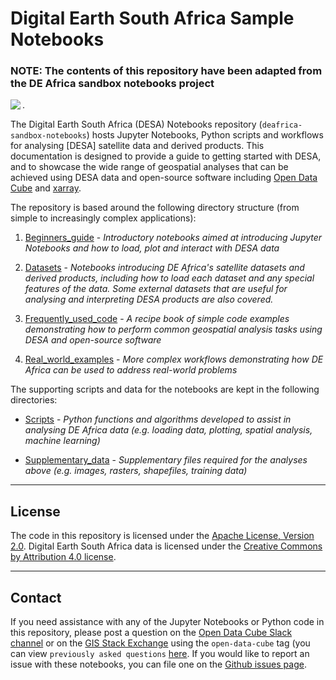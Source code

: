 # Digital Earth South Africa Sample Notebooks

### NOTE: The contents of this repository have been adapted from the DE Africa sandbox notebooks project

<img align="left" src="https://img.shields.io/badge/License-Apache%202.0-blue.svg">.

The Digital Earth South Africa (DESA) Notebooks repository (`deafrica-sandbox-notebooks`) hosts Jupyter Notebooks, 
Python scripts and workflows for analysing [DESA] satellite data and derived products. This documentation is designed 
to provide a guide to getting started with DESA, and to showcase the wide range of geospatial analyses that can be 
achieved using DESA data and open-source software including [Open Data Cube] and [xarray].

The repository is based around the following directory structure (from simple to increasingly complex applications):

1. [Beginners_guide] - *Introductory notebooks aimed at introducing Jupyter Notebooks and how to load, plot and 
   interact with DESA data*

2. [Datasets] - *Notebooks introducing DE Africa's satellite datasets and derived products, including how to load each 
   dataset and any special features of the data. Some external datasets that are useful for analysing and interpreting 
   DESA products are also covered.*

3. [Frequently_used_code] - *A recipe book of simple code examples demonstrating how to perform common geospatial 
   analysis tasks using DESA and open-source software*

4. [Real_world_examples] - *More complex workflows demonstrating how DE Africa can be used to address 
   real-world problems*

The supporting scripts and data for the notebooks are kept in the following directories:

- [Scripts] - *Python functions and algorithms developed to assist in analysing DE Africa data (e.g. loading data, 
  plotting, spatial analysis, machine learning)* 

- [Supplementary_data] - *Supplementary files required for the analyses above (e.g. images, rasters, shapefiles, 
  training data)*
  

[Digital Earth South Africa (DESA)]: https://www.digitalearthafrica.org/
[Open Data Cube]: https://www.opendatacube.org/
[xarray]: http://xarray.pydata.org/en/stable/

[Beginners_guide]: https://github.com/digitalearthafrica/deafrica-sandbox-notebooks/tree/master/Beginners_guide
[Datasets]: https://github.com/digitalearthafrica/deafrica-sandbox-notebooks/tree/master/Datasets
[Frequently_used_code]: https://github.com/digitalearthafrica/deafrica-sandbox-notebooks/tree/master/Frequently_used_code
[Real_world_examples]: https://github.com/digitalearthafrica/deafrica-sandbox-notebooks/tree/master/Real_world_examples
[Scripts]: https://github.com/digitalearthafrica/deafrica-sandbox-notebooks/tree/master/Scripts
[Supplementary_data]: https://github.com/GeoscienceAustralia/dea-notebooks/tree/master/Supplementary_data

---

## License

The code in this repository is licensed under the [Apache License, Version 2.0]. Digital Earth South
Africa data is licensed under the [Creative Commons by Attribution 4.0 license].

---

## Contact

If you need assistance with any of the Jupyter Notebooks or Python code in this repository, please post a
question on the [Open Data Cube Slack channel] or on the [GIS Stack Exchange] using the `open-data-cube` tag
(you can view `previously asked questions` [here](https://gis.stackexchange.com/questions/tagged/open-data-cube).
If you would like to report an issue with these notebooks, you can file one on the [Github issues page].

[Apache License, Version 2.0]: https://www.apache.org/licenses/LICENSE-2.0
[Creative Commons by Attribution 4.0 license]: https://creativecommons.org/licenses/by/4.0/
[Open Data Cube Slack channel]: http://slack.opendatacube.org/
[GIS Stack Exchange]: https://gis.stackexchange.com/questions/ask?tags=open-data-cube
[Github issues page]: https://github.com/digitalearthafrica/deafrica-sandbox-notebooks/issues